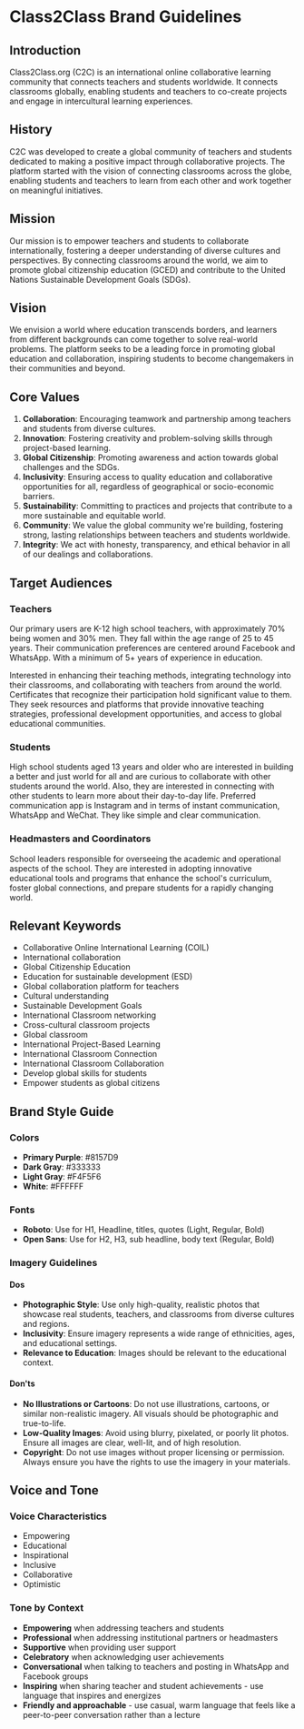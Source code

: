 # Class2Class Brand Guidelines

## Introduction

Class2Class.org (C2C) is an international online collaborative learning community that connects teachers and students worldwide. It connects classrooms globally, enabling students and teachers to co-create projects and engage in intercultural learning experiences.

## History

C2C was developed to create a global community of teachers and students dedicated to making a positive impact through collaborative projects. The platform started with the vision of connecting classrooms across the globe, enabling students and teachers to learn from each other and work together on meaningful initiatives.

## Mission

Our mission is to empower teachers and students to collaborate internationally, fostering a deeper understanding of diverse cultures and perspectives. By connecting classrooms around the world, we aim to promote global citizenship education (GCED) and contribute to the United Nations Sustainable Development Goals (SDGs).

## Vision

We envision a world where education transcends borders, and learners from different backgrounds can come together to solve real-world problems. The platform seeks to be a leading force in promoting global education and collaboration, inspiring students to become changemakers in their communities and beyond.

## Core Values

1. **Collaboration**: Encouraging teamwork and partnership among teachers and students from diverse cultures.
2. **Innovation**: Fostering creativity and problem-solving skills through project-based learning.
3. **Global Citizenship**: Promoting awareness and action towards global challenges and the SDGs.
4. **Inclusivity**: Ensuring access to quality education and collaborative opportunities for all, regardless of geographical or socio-economic barriers.
5. **Sustainability**: Committing to practices and projects that contribute to a more sustainable and equitable world.
6. **Community**: We value the global community we're building, fostering strong, lasting relationships between teachers and students worldwide.
7. **Integrity**: We act with honesty, transparency, and ethical behavior in all of our dealings and collaborations.

## Target Audiences

### Teachers
Our primary users are K-12 high school teachers, with approximately 70% being women and 30% men. They fall within the age range of 25 to 45 years. Their communication preferences are centered around Facebook and WhatsApp. With a minimum of 5+ years of experience in education.

Interested in enhancing their teaching methods, integrating technology into their classrooms, and collaborating with teachers from around the world. Certificates that recognize their participation hold significant value to them. They seek resources and platforms that provide innovative teaching strategies, professional development opportunities, and access to global educational communities.

### Students
High school students aged 13 years and older who are interested in building a better and just world for all and are curious to collaborate with other students around the world. Also, they are interested in connecting with other students to learn more about their day-to-day life. Preferred communication app is Instagram and in terms of instant communication, WhatsApp and WeChat. They like simple and clear communication.

### Headmasters and Coordinators
School leaders responsible for overseeing the academic and operational aspects of the school. They are interested in adopting innovative educational tools and programs that enhance the school's curriculum, foster global connections, and prepare students for a rapidly changing world.

## Relevant Keywords

- Collaborative Online International Learning (COIL)
- International collaboration
- Global Citizenship Education
- Education for sustainable development (ESD)
- Global collaboration platform for teachers
- Cultural understanding
- Sustainable Development Goals
- International Classroom networking
- Cross-cultural classroom projects
- Global classroom
- International Project-Based Learning
- International Classroom Connection
- International Classroom Collaboration
- Develop global skills for students
- Empower students as global citizens

## Brand Style Guide

### Colors
- **Primary Purple**: #8157D9
- **Dark Gray**: #333333
- **Light Gray**: #F4F5F6
- **White**: #FFFFFF

### Fonts
- **Roboto**: Use for H1, Headline, titles, quotes (Light, Regular, Bold)
- **Open Sans**: Use for H2, H3, sub headline, body text (Regular, Bold)

### Imagery Guidelines

#### Dos
- **Photographic Style**: Use only high-quality, realistic photos that showcase real students, teachers, and classrooms from diverse cultures and regions.
- **Inclusivity**: Ensure imagery represents a wide range of ethnicities, ages, and educational settings.
- **Relevance to Education**: Images should be relevant to the educational context.

#### Don'ts
- **No Illustrations or Cartoons**: Do not use illustrations, cartoons, or similar non-realistic imagery. All visuals should be photographic and true-to-life.
- **Low-Quality Images**: Avoid using blurry, pixelated, or poorly lit photos. Ensure all images are clear, well-lit, and of high resolution.
- **Copyright**: Do not use images without proper licensing or permission. Always ensure you have the rights to use the imagery in your materials.

## Voice and Tone

### Voice Characteristics
- Empowering
- Educational
- Inspirational
- Inclusive
- Collaborative
- Optimistic

### Tone by Context
- **Empowering** when addressing teachers and students
- **Professional** when addressing institutional partners or headmasters
- **Supportive** when providing user support
- **Celebratory** when acknowledging user achievements
- **Conversational** when talking to teachers and posting in WhatsApp and Facebook groups
- **Inspiring** when sharing teacher and student achievements - use language that inspires and energizes
- **Friendly and approachable** - use casual, warm language that feels like a peer-to-peer conversation rather than a lecture